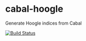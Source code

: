 # cabal-hoogle
Generate Hoogle indices from Cabal

[![Build Status](https://travis-ci.com/emilypi/cabal-hoogle.svg?branch=master)](https://travis-ci.com/emilypi/cabal-hoogle)
